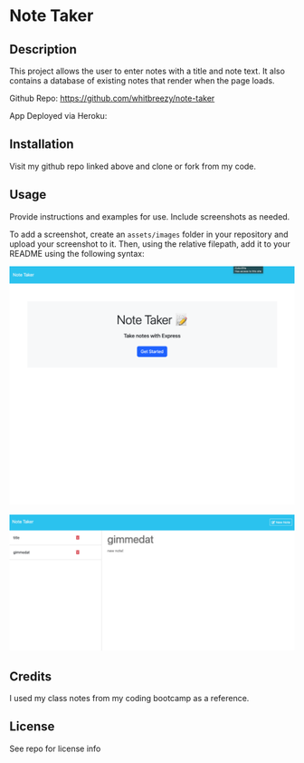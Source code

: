# Note Taker

## Description

This project allows the user to enter notes with a title and note text. It also contains a database of existing notes that render when the page loads. 

Github Repo: https://github.com/whitbreezy/note-taker

App Deployed via Heroku:


## Installation

Visit my github repo linked above and clone or fork from my code. 

## Usage

Provide instructions and examples for use. Include screenshots as needed.

To add a screenshot, create an `assets/images` folder in your repository and upload your screenshot to it. Then, using the relative filepath, add it to your README using the following syntax:


![landing](./public/assets/landing-page.png)

![view note](./public/assets/view-note.png)

## Credits

I used my class notes from my coding bootcamp as a reference.

## License

See repo for license info

